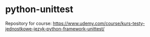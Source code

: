 # python-unittest
Repository for course: https://www.udemy.com/course/kurs-testy-jednostkowe-jezyk-python-framework-unittest/ 
